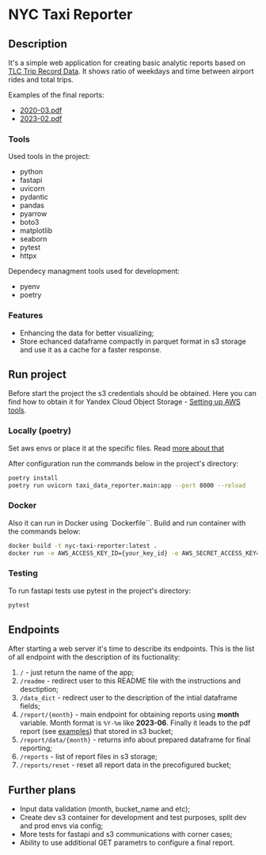 # NYC Taxi Reporter

## Description

It's a simple web application for creating basic analytic reports based on [TLC Trip Record Data](https://www.nyc.gov/site/tlc/about/tlc-trip-record-data.page). It shows ratio of weekdays and time between airport rides and total trips.

Examples of the final reports:

- [2020-03.pdf](https://github.com/shevelsm/nyc-taxi-automated-reports/blob/master/examples/2020-03.pdf)
- [2023-02.pdf](https://github.com/shevelsm/nyc-taxi-automated-reports/blob/master/examples/2023-02.pdf)

### Tools

Used tools in the project:

- python
- fastapi
- uvicorn
- pydantic
- pandas
- pyarrow
- boto3
- matplotlib
- seaborn
- pytest
- httpx

Dependecy managment tools used for development:

- pyenv
- poetry

### Features

- Enhancing the data for better visualizing;
- Store echanced dataframe compactly in parquet format in s3 storage and use it as a cache for a faster response.

## Run project

Before start the project the s3 credentials should be obtained. Here you can find how to obtain it for Yandex Cloud Object Storage -
[Setting up AWS tools](https://cloud.yandex.com/en-ru/docs/ydb/docapi/tools/aws-setup).

### Locally (poetry)

Set aws envs or place it at the specific files. Read [more about that](https://cloud.yandex.com/en-ru/docs/storage/tools/boto#setup)

After configuration run the commands below in the project's directory:

``` bash
poetry install
poetry run uvicorn taxi_data_reporter.main:app --port 8000 --reload
```

### Docker

Also it can run in Docker using `Dockerfile``. Build and run container with the commands below:

``` bash
docker build -t nyc-taxi-reporter:latest .
docker run -e AWS_ACCESS_KEY_ID={your_key_id} -e AWS_SECRET_ACCESS_KEY={your_access_key} nyc-taxi-reporter:latest
```

### Testing

To run fastapi tests use pytest in the project's directory:

``` bash
pytest
```

## Endpoints

After starting a web server it's time to describe its endpoints. This is the list of all endpoint with the description of its fuctionality:

1. `/` - just return the name of the app;
2. `/readme` - redirect user to this README file with the instructions and desctiption;
3. `/data_dict` - redirect user to the description of the intial dataframe fields;
4. `/report/{month}` - main endpoint for obtaining reports using **month** variable. Month format is `%Y-%m` like **2023-06**.  Finally it leads to the pdf report (see [examples](https://github.com/shevelsm/nyc-taxi-automated-reports/tree/master/examples)) that stored in s3 bucket;
5. `/report/data/{month}` - returns info about prepared dataframe for final reporting;
6. `/reports` - list of report files in s3 storage;
7. `/reports/reset` - reset all report data in the precofigured bucket;

## Further plans

- Input data validation (month, bucket_name and etc);
- Create dev s3 container for development and test purposes, split dev and prod envs via config;
- More tests for fastapi and s3 communications with corner cases;
- Ability to use additional GET parametrs to configure a final report.

